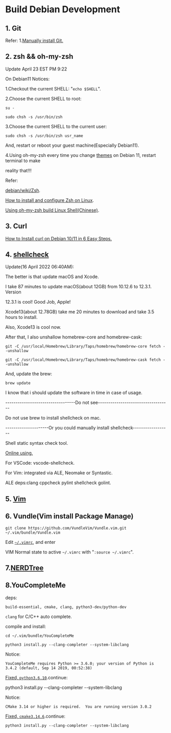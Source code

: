 # Build Debian Development

## 1. Git

Refer:
1.[Manually install Git.](https://gist.github.com/SofijaErkin/2b70beb264de57c9f8f7c80517766a89)

## 2. zsh && oh-my-zsh

Update April 23 EST PM 9:22

On Debian11 Notices:

1.Checkout the current SHELL: "`echo $SHELL`".

2.Choose the current SHELL to root:

    su -

    sudo chsh -s /usr/bin/zsh

3.Choose the current SHELL to the current user:

    sudo chsh -s /usr/bin/zsh usr_name

And, restart or reboot your guest machine(Especially Debian11).

4.Using oh-my-zsh every time you change [themes](https://github.com/ohmyzsh/ohmyzsh/wiki/Themes) on Debian 11, restart terminal to make

reality that!!!

Refer:

[debian/wiki/Zsh](https://wiki.debian.org/Zsh).

[How to install and configure Zsh on Linux](https://computingforgeeks.com/how-to-install-and-configure-zsh-shell-on-linux/).

[Using oh-my-zsh build Linux Shell(Chinese)](https://sysin.org/blog/linux-zsh/).

## 3. Curl

[How to Install curl on Debian 10/11 in 6 Easy Steps.](https://www.cyberithub.com/how-to-install-curl-on-debian-10-11-in-6-easy-steps/)

## 4. [shellcheck](https://packages.debian.org/sid/shellcheck)

Update(16 April 2022 06:40AM):

The better is that update macOS and Xcode.

I take 87 minutes to update macOS(about 12GB) from 10.12.6 to 12.3.1. Version

12.3.1 is cool! Good Job, Apple!

Xcode13(about 12.78GB) take me 20 minutes to download and take 3.5 hours to install.

Also, Xcode13 is cool now.

After that, I also unshallow homebrew-core and homebrew-cask:

    git -C /usr/local/Homebrew/Library/Taps/homebrew/homebrew-core fetch --unshallow

    git -C /usr/local/Homebrew/Library/Taps/homebrew/homebrew-cask fetch --unshallow

And, update the brew:

    brew update

I know that i should update the software in time in case of usage.

----------------------------------Do not see-----------------------------------

Do not use brew to install shellcheck on mac.

---------------------Or you could manually install shellcheck------------------

Shell static syntax check tool.

[Online using.](https://www.shellcheck.net/)

For VSCode: vscode-shellcheck.

For Vim: integrated via ALE, Neomake or Syntastic.

ALE deps:clang cppcheck pylint shellcheck golint.

## 5. [Vim](https://gist.github.com/SofijaErkin/6b836186f81184d5913ca791a32a7b55)

## 6. Vundle(Vim install Package Manage)

    git clone https://github.com/VundleVim/Vundle.vim.git ~/.vim/bundle/Vundle.vim 

Edit [`~/.vimrc`](https://gist.github.com/SofijaErkin/83bd8ee7b75362d4c017ca33744b511a#manually-installed-vim-config), and  enter

VIM Normal state to active `~/.vimrc` with "`:source ~/.vimrc`".

## 7.[NERDTree](https://gist.github.com/SofijaErkin/ae3505742a431c343f54a9a995fd7e2b)

## 8.YouCompleteMe

deps:

    build-essential, cmake, clang, python3-dev/python-dev
`clang` for C/C++ auto complete.

compile and install:

    cd ~/.vim/bundle/YouCompleteMe

    python3 install.py --clang-completer --system-libclang

Notice:

    YouCompleteMe requires Python >= 3.6.0; your version of Python is 3.4.2 (default, Sep 14 2019, 00:52:38)

[Fixed, `python3.6.10`](https://gist.github.com/SofijaErkin/98c7bbe0d815030488058e1967c2d518).continue:

   python3 install.py --clang-completer --system-libclang

Notice:

    CMake 3.14 or higher is required.  You are running version 3.0.2

[Fixed, `cmake3.14.6`](https://gist.github.com/SofijaErkin/f307c2c0220b8392633959e450646f1e).continue:

    python3 install.py --clang-completer --system-libclang
